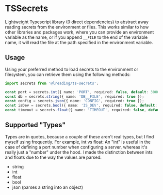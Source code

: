 # TSSecrets
Lightweight Typescript library (0 direct dependencies) to abstract away reading secrets from the environment or files.  This works similar to how other libraries and packages work, where you can provide an environment variable as the name, or if you append `__FILE` to the end of the variable name, it will read the file at the path specified in the environment variable.

## Usage
Using your preferred method to load secrets to the environment or filesystem, you can retrieve them using the following methods:
```TypeScript
import secrets from '@lreading/ts-secrets';

const port = secrets.int({ name: 'PORT', required: false, default: 3000 });
const db = secrets.string({ name: 'DB__FILE', required: true });
const config = secrets.json({ name: 'CONFIG', required: true });
const isDev = secrets.bool({ name: 'IS_DEV', required: false, default: false });
const timeout = secrets.float({ name: 'TIMEOUT', required: false, default: 5.0 });
```

## Supported "Types"

Types are in quotes, because a couple of these aren't real types, but I find myself using frequently.  For example, int vs float:  An "int" is useful in the case of defining a port number when configuring a server, whereas it's really just a "number" under the hood.  I made the distinction between ints and floats due to the way the values are parsed.

- string
- int
- float
- bool
- json (parses a string into an object)
